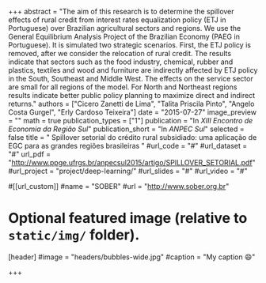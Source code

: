 +++
abstract = "The aim of this research is to determine the spillover effects of rural credit from interest rates equalization policy (ETJ in Portuguese) over Brazilian agricultural sectors and regions. We use the General Equilibrium Analysis Project of the Brazilian Economy (PAEG in Portuguese). It is simulated two strategic scenarios. First, the ETJ policy is removed, after we consider the relocation of rural credit. The results indicate that sectors such as the food industry, chemical, rubber and plastics, textiles and wood and furniture are indirectly affected by ETJ policy in the South, Southeast and Middle West. The effects on the service sector are small for all regions of the model. For North and Northeast regions results indicate better public policy planning to maximize direct and indirect returns."
authors = ["Cicero Zanetti de Lima", "Talita Priscila Pinto", "Angelo Costa Gurgel", "Erly Cardoso Teixeira"]
date = "2015-07-27"
image_preview = ""
math = true
publication_types = ["1"]
publication = "In *XIII Encontro de Economia da Região Sul*"
publication_short = "In *ANPEC Sul*"
selected = false
title = "  Spillover setorial do crédito rural subsidiado: uma aplicação de EGC para as grandes regiões brasileiras "
#url_code = "#"
#url_dataset = "#"
url_pdf = "http://www.ppge.ufrgs.br/anpecsul2015/artigo/SPILLOVER_SETORIAL.pdf"
#url_project = "project/deep-learning/"
#url_slides = "#"
#url_video = "#"

#[[url_custom]]
#name = "SOBER"
#url = "http://www.sober.org.br"

# Optional featured image (relative to `static/img/` folder).
[header]
#image = "headers/bubbles-wide.jpg"
#caption = "My caption :smile:"

+++
